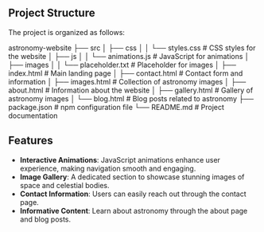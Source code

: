 ## Project Structure

The project is organized as follows:

astronomy-website
├── src
│   ├── css
│   │   └── styles.css         # CSS styles for the website
│   ├── js
│   │   └── animations.js      # JavaScript for animations
│   ├── images
│   │   └── placeholder.txt     # Placeholder for images
│   ├── index.html             # Main landing page
│   ├── contact.html           # Contact form and information
│   ├── images.html            # Collection of astronomy images
│   ├── about.html             # Information about the website
│   ├── gallery.html           # Gallery of astronomy images
│   └── blog.html              # Blog posts related to astronomy
├── package.json                # npm configuration file
└── README.md                   # Project documentation

## Features

- **Interactive Animations**: JavaScript animations enhance user experience, making navigation smooth and engaging.
- **Image Gallery**: A dedicated section to showcase stunning images of space and celestial bodies.
- **Contact Information**: Users can easily reach out through the contact page.
- **Informative Content**: Learn about astronomy through the about page and blog posts.